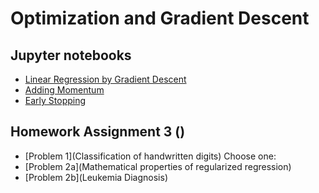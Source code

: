 # Optimization and Gradient Descent

## Jupyter notebooks

- [Linear Regression by Gradient Descent]()
- [Adding Momentum]()
- [Early Stopping]()

## Homework Assignment 3 ()
- [Problem 1](Classification of handwritten digits)
Choose one:
- [Problem 2a](Mathematical properties of regularized regression)
- [Problem 2b](Leukemia Diagnosis)


